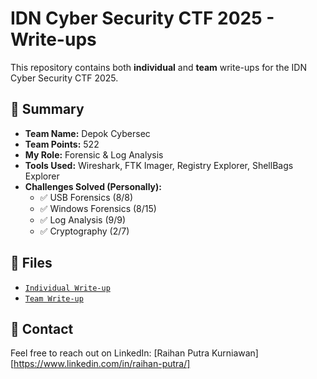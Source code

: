 # IDN Cyber Security CTF 2025 - Write-ups

This repository contains both **individual** and **team** write-ups for the IDN Cyber Security CTF 2025.

## 📌 Summary

- **Team Name:** Depok Cybersec  
- **Team Points:** 522  
- **My Role:** Forensic & Log Analysis  
- **Tools Used:** Wireshark, FTK Imager, Registry Explorer, ShellBags Explorer  
- **Challenges Solved (Personally):**
  - ✅ USB Forensics (8/8)
  - ✅ Windows Forensics (8/15)
  - ✅ Log Analysis (9/9)
  - ✅ Cryptography (2/7)
  
## 📄 Files

- [`Individual Write-up`](./Raihan_Putra_Kurniawan_CTF_IDN_Cyber_Security_2025.pdf)
- [`Team Write-up`](./Depok_Cyber_Sec_CTF_IDN_Cyber_Security_2025.pdf)

## 💬 Contact

Feel free to reach out on LinkedIn: [Raihan Putra Kurniawan][https://www.linkedin.com/in/raihan-putra/]

